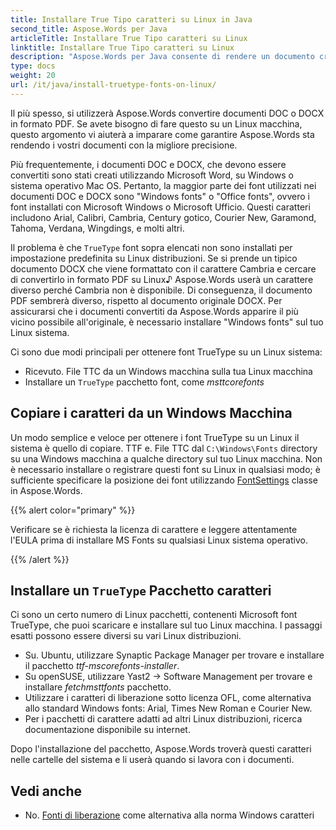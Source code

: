```yaml
---
title: Installare True Tipo caratteri su Linux in Java
second_title: Aspose.Words per Java
articleTitle: Installare True Tipo caratteri su Linux
linktitle: Installare True Tipo caratteri su Linux
description: "Aspose.Words per Java consente di rendere un documento creato utilizzando Microsoft Word su Linux macchina con la migliore precisione."
type: docs
weight: 20
url: /it/java/install-truetype-fonts-on-linux/
---
```


Il più spesso, si utilizzerà Aspose.Words convertire documenti DOC o DOCX in formato PDF. Se avete bisogno di fare questo su un Linux macchina, questo argomento vi aiuterà a imparare come garantire Aspose.Words sta rendendo i vostri documenti con la migliore precisione.

Più frequentemente, i documenti DOC e DOCX, che devono essere convertiti sono stati creati utilizzando Microsoft Word, su Windows o sistema operativo Mac OS. Pertanto, la maggior parte dei font utilizzati nei documenti DOC e DOCX sono "Windows fonts" o "Office fonts", ovvero i font installati con Microsoft Windows o Microsoft Ufficio. Questi caratteri includono Arial, Calibri, Cambria, Century gotico, Courier New, Garamond, Tahoma, Verdana, Wingdings, e molti altri.

Il problema è che `TrueType` font sopra elencati non sono installati per impostazione predefinita su Linux distribuzioni. Se si prende un tipico documento DOCX che viene formattato con il carattere Cambria e cercare di convertirlo in formato PDF su Linux♪ Aspose.Words userà un carattere diverso perché Cambria non è disponibile. Di conseguenza, il documento PDF sembrerà diverso, rispetto al documento originale DOCX. Per assicurarsi che i documenti convertiti da Aspose.Words apparire il più vicino possibile all'originale, è necessario installare "Windows fonts" sul tuo Linux sistema.

Ci sono due modi principali per ottenere font TrueType su un Linux sistema:

- Ricevuto. File TTC da un Windows macchina sulla tua Linux macchina
- Installare un `TrueType` pacchetto font, come *msttcorefonts*

## Copiare i caratteri da un Windows Macchina

Un modo semplice e veloce per ottenere i font TrueType su un Linux il sistema è quello di copiare. TTF e. File TTC dal `C:\Windows\Fonts` directory su una Windows macchina a qualche directory sul tuo Linux macchina. Non è necessario installare o registrare questi font su Linux in qualsiasi modo; è sufficiente specificare la posizione dei font utilizzando [FontSettings](https://reference.aspose.com/words/java/com.aspose.words/fontsettings/) classe in Aspose.Words.

{{% alert color="primary" %}}

Verificare se è richiesta la licenza di carattere e leggere attentamente l'EULA prima di installare MS Fonts su qualsiasi Linux sistema operativo.

{{% /alert %}}

## Installare un `TrueType` Pacchetto caratteri

Ci sono un certo numero di Linux pacchetti, contenenti Microsoft font TrueType, che puoi scaricare e installare sul tuo Linux macchina. I passaggi esatti possono essere diversi su vari Linux distribuzioni.

- Su. Ubuntu, utilizzare Synaptic Package Manager per trovare e installare il pacchetto *ttf-mscorefonts-installer*.
- Su openSUSE, utilizzare Yast2 → Software Management per trovare e installare *fetchmsttfonts* pacchetto.
- Utilizzare i caratteri di liberazione sotto licenza OFL, come alternativa allo standard Windows fonts: Arial, Times New Roman e Courier New.
- Per i pacchetti di carattere adatti ad altri Linux distribuzioni, ricerca documentazione disponibile su internet.

Dopo l'installazione del pacchetto, Aspose.Words troverà questi caratteri nelle cartelle del sistema e li userà quando si lavora con i documenti.

## Vedi anche

- No. [Fonti di liberazione](https://github.com/liberationfonts) come alternativa alla norma Windows caratteri
